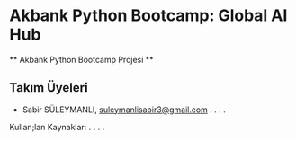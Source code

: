 # Akbank Python Bootcamp: Global AI Hub
** Akbank Python Bootcamp Projesi **

## Takım Üyeleri
- Sabir SÜLEYMANLI, suleymanlisabir3@gmail.com
.
.
.
.

Kullan;lan Kaynaklar:
.
.
.
.
